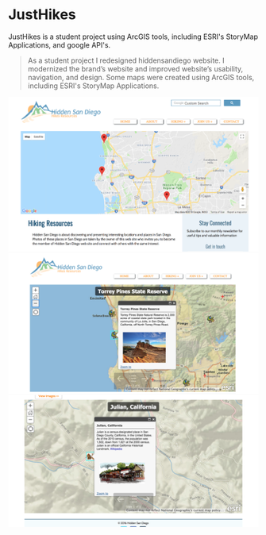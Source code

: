 # JustHikes
JustHikes is a student project using ArcGIS tools, including ESRI's StoryMap Applications, and google API's.

> As a student project I redesigned hiddensandiego website.  I modernized the brand’s website and improved  website’s usability, navigation, and design.  Some maps were created using ArcGIS tools, including ESRI's StoryMap Applications.


![screenshot](images/screen/pic2.png)
![screenshot](images/screen/pic3.png)
![screenshot](images/screen/pic4.png)




